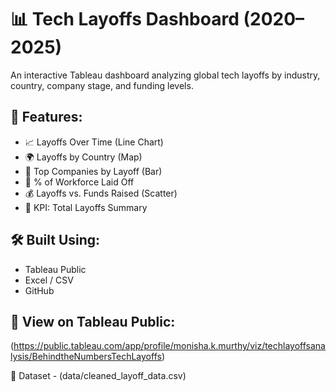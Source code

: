 # 📊 Tech Layoffs Dashboard (2020–2025)

An interactive Tableau dashboard analyzing global tech layoffs by industry, country, company stage, and funding levels.

## 🚀 Features:
- 📈 Layoffs Over Time (Line Chart)
- 🌍 Layoffs by Country (Map)
- 🏢 Top Companies by Layoff (Bar)
- 🧮 % of Workforce Laid Off
- 💰 Layoffs vs. Funds Raised (Scatter)
- 🎯 KPI: Total Layoffs Summary

## 🛠 Built Using:
- Tableau Public
- Excel / CSV
- GitHub

## 🔗 View on Tableau Public:
(https://public.tableau.com/app/profile/monisha.k.murthy/viz/techlayoffsanalysis/BehindtheNumbersTechLayoffs)

📂 Dataset - (data/cleaned_layoff_data.csv)


